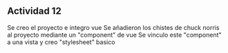 ## Actividad 12

Se creo el proyecto e integro vue
Se añadieron los chistes de chuck norris al proyecto mediante un "component" de vue
Se vinculo este "component" a una vista y creo "stylesheet" basico

